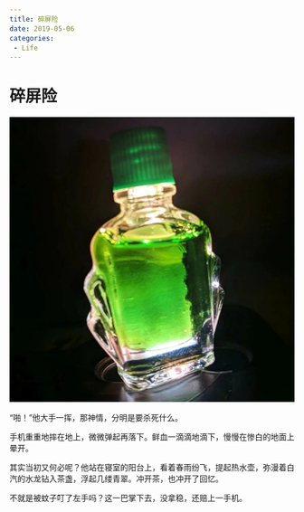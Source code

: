 ```yaml
---
title: 碎屏险
date: 2019-05-06
categories:
 - Life
---
```



# 碎屏险

![img](./assets/spx.jpeg)

“啪！”他大手一挥，那神情，分明是要杀死什么。 

手机重重地摔在地上，微微弹起再落下。鲜血一滴滴地滴下，慢慢在惨白的地面上晕开。 

其实当初又何必呢？他站在寝室的阳台上，看着春雨纷飞，提起热水壶，弥漫着白汽的水龙钻入茶盏，浮起几缕青翠。冲开茶，也冲开了回忆。 

不就是被蚊子叮了左手吗？这一巴掌下去，没拿稳，还赔上一手机。
